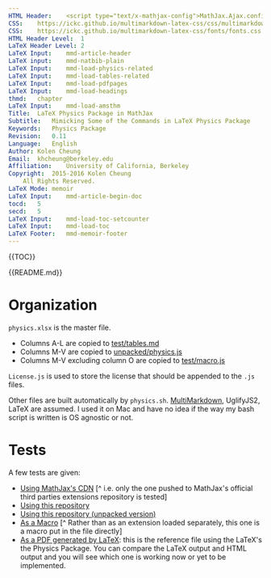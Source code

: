 ```yaml
---
HTML Header:	<script type="text/x-mathjax-config">MathJax.Ajax.config.path.Contrib="https://cdn.mathjax.org/mathjax/contrib",MathJax.Hub.Register.StartupHook("TeX Jax Ready",function(){MathJax.Hub.Insert(MathJax.InputJax.TeX.Definitions.macros,{cancel:["Extension","cancel"],bcancel:["Extension","cancel"],xcancel:["Extension","cancel"],cancelto:["Extension","cancel"]})}),MathJax.Hub.Config({TeX:{equationNumbers:{autoNumber:"AMS"},extensions:["[Contrib]/physics/physics.js","[Contrib]/siunitx/siunitx.js"]}});</script><script type="text/javascript" src="https://cdn.mathjax.org/mathjax/latest/MathJax.js?config=TeX-AMS_CHTML-full"></script>
CSS:	https://ickc.github.io/multimarkdown-latex-css/css/multimarkdown-latex-lmodern.css
CSS:	https://ickc.github.io/multimarkdown-latex-css/fonts/fonts.css
HTML Header Level:	1
LaTeX Header Level:	2
LaTeX Input:	mmd-article-header
LaTeX input:	mmd-natbib-plain
LaTeX Input:	mmd-load-physics-related
LaTeX Input:	mmd-load-tables-related
LaTeX Input:	mmd-load-pdfpages
LaTeX Input:	mmd-load-headings
thmd:	chapter
LaTeX Input:	mmd-load-amsthm
Title:	LaTeX Physics Package in MathJax  
Subtitle:	Mimicking Some of the Commands in LaTeX Physics Package
Keywords:	Physics Package
Revision:	0.11
Language:	English
Author:	Kolen Cheung
Email:	khcheung@berkeley.edu
Affiliation:	University of California, Berkeley
Copyright:	2015-2016 Kolen Cheung  
 	All Rights Reserved.
LaTeX Mode:	memoir
LaTeX Input:	mmd-article-begin-doc
tocd:	5
secd:	5
LaTeX Input:	mmd-load-toc-setcounter
LaTeX Input:	mmd-load-toc
LaTeX Footer:	mmd-memoir-footer
---
```

<!-- \begin{comment} -->
{{TOC}}
<!-- \end{comment} -->

{{README.md}}

# Organization #

`physics.xlsx` is the master file.

- Columns A-L are copied to [test/tables.md](test/tables.md)
- Columns M-V are copied to [unpacked/physics.js](unpacked/physics.js)
- Columns M-V excluding column O are copied to [test/macro.js](test/macro.js)

`License.js` is used to store the license that should be appended to the `.js` files.

Other files are built automatically by `physics.sh`. [MultiMarkdown](http://fletcherpenney.net/multimarkdown/download/), UglifyJS2, LaTeX are assumed. I used it on Mac and have no idea if the way my bash script is written is OS agnostic or not.

# Tests #

A few tests are given:

- [Using MathJax's CDN](https://ickc.github.io/MathJax-third-party-extensions/physics/test/test-physics-js-mathjax-cdn.html) [^ i.e. only the one pushed to MathJax's official third parties extensions repository is tested]
- [Using this repository](https://ickc.github.io/MathJax-third-party-extensions/physics/test/test-physics-js.html)
- [Using this repository (unpacked version)](https://ickc.github.io/MathJax-third-party-extensions/physics/test/test-physics-js-unpacked.html)
- [As a Macro](https://ickc.github.io/MathJax-third-party-extensions/physics/test/macro.html) [^ Rather than as an extension loaded separately, this one is a macro put in the file directly]
- [As a PDF generated by LaTeX](https://ickc.github.io/MathJax-third-party-extensions/physics/test/test-physics-latex.pdf): this is the reference file using the LaTeX's the Physics Package. You can compare the LaTeX output and HTML output and you will see which one is working now or yet to be implemented.